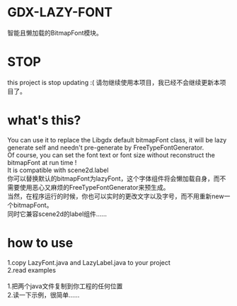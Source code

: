 # GDX-LAZY-FONT
智能且懒加载的BitmapFont模块。<br/>

# STOP
this project is stop updating :(
请勿继续使用本项目，我已经不会继续更新本项目了。

# what's this?
You can use it to replace the Libgdx default bitmapFont class, it will be lazy generate self and needn't pre-generate by FreeTypeFontGenerator.<br/>
Of course, you can set the font text or font size without reconstruct the bitmapFont at run time !<br/>
It is compatible with scene2d.label<br/>
你可以替换默认的bitmapFont为lazyFont，这个字体组件将会懒加载自身，而不需要使用恶心又麻烦的FreeTypeFontGenerator来预生成。<br/>
当然，在程序运行的时候，你也可以实时的更改文字以及字号，而不用重新new一个bitmapFont。<br/>
同时它兼容scene2d的label组件……

# how to use
1.copy LazyFont.java and LazyLabel.java to your project<br/>
2.read examples<br/>
<br/>
1.把两个java文件复制到你工程的任何位置<br/>
2.读一下示例，很简单……
